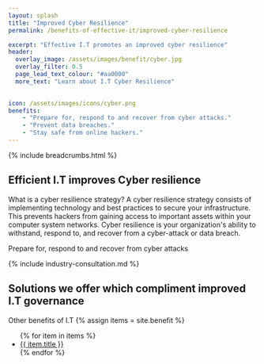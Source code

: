 ```yaml
---
layout: splash 
title: "Improved Cyber Resilience"
permalink: /benefits-of-effective-it/improved-cyber-resilience

excerpt: "Effective I.T promotes an improved cyber resilience"
header:
  overlay_image: /assets/images/benefit/cyber.jpg
  overlay_filter: 0.5 
  page_lead_text_colour: "#aa0000"
  more_text: "Learn about I.T Cyber Resilience"

  
icon: /assets/images/icons/cyber.png
benefits:
    - "Prepare for, respond to and recover from cyber attacks."
    - "Prevent data breaches."
    - "Stay safe from online hackers."
---
```


{% include breadcrumbs.html %}

## Efficient I.T improves Cyber resilience

What is a cyber resilience strategy?
A cyber resilience strategy consists of implementing technology and best practices to secure your infrastructure. This prevents hackers from gaining access to important assets within your computer system networks. Cyber resilience is your organization's ability to withstand, respond to, and recover from a cyber-attack or data breach.

Prepare for, respond to and recover from cyber attacks

{% include industry-consultation.md %}

## Solutions we offer which compliment improved I.T governance

Other benefits of I.T
{% assign items = site.benefit %}
<ul class="">
    {% for item in items %}
        <li><a href="{{ item.url }}">{{ item.title }}</a></li>
    {% endfor %}
</ul>
